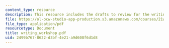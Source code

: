```yaml
---
content_type: resource
description: This resource includes the drafts to review for the writing workshop.
file: https://ol-ocw-studio-app-production.s3.amazonaws.com/courses/21w-730-4-expository-writing-analyzing-mass-media-spring-2001/2499b7678622d3bf4e21a9d608f6d1d8_writing_workshop.pdf
file_type: application/pdf
resourcetype: Document
title: writing_workshop.pdf
uid: 2499b767-8622-d3bf-4e21-a9d608f6d1d8
---
```

